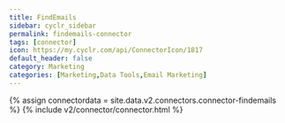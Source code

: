 ```yaml
---
title: FindEmails
sidebar: cyclr_sidebar
permalink: findemails-connector
tags: [connector]
icon: https://my.cyclr.com/api/ConnectorIcon/1817
default_header: false
category: Marketing
categories: [Marketing,Data Tools,Email Marketing]
---
```

{% assign connectordata = site.data.v2.connectors.connector-findemails %}
{% include v2/connector/connector.html %}	